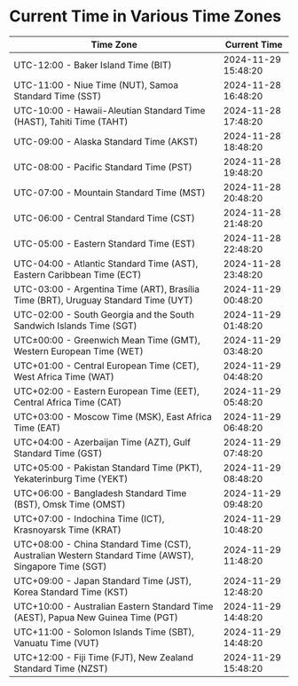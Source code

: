 # Current Time in Various Time Zones

| Time Zone | Current Time |
|-----------|--------------|
| UTC-12:00 - Baker Island Time (BIT) | 2024-11-29 15:48:20 |
| UTC-11:00 - Niue Time (NUT), Samoa Standard Time (SST) | 2024-11-28 16:48:20 |
| UTC-10:00 - Hawaii-Aleutian Standard Time (HAST), Tahiti Time (TAHT) | 2024-11-28 17:48:20 |
| UTC-09:00 - Alaska Standard Time (AKST) | 2024-11-28 18:48:20 |
| UTC-08:00 - Pacific Standard Time (PST) | 2024-11-28 19:48:20 |
| UTC-07:00 - Mountain Standard Time (MST) | 2024-11-28 20:48:20 |
| UTC-06:00 - Central Standard Time (CST) | 2024-11-28 21:48:20 |
| UTC-05:00 - Eastern Standard Time (EST) | 2024-11-28 22:48:20 |
| UTC-04:00 - Atlantic Standard Time (AST), Eastern Caribbean Time (ECT) | 2024-11-28 23:48:20 |
| UTC-03:00 - Argentina Time (ART), Brasília Time (BRT), Uruguay Standard Time (UYT) | 2024-11-29 00:48:20 |
| UTC-02:00 - South Georgia and the South Sandwich Islands Time (SGT) | 2024-11-29 01:48:20 |
| UTC±00:00 - Greenwich Mean Time (GMT), Western European Time (WET) | 2024-11-29 03:48:20 |
| UTC+01:00 - Central European Time (CET), West Africa Time (WAT) | 2024-11-29 04:48:20 |
| UTC+02:00 - Eastern European Time (EET), Central Africa Time (CAT) | 2024-11-29 05:48:20 |
| UTC+03:00 - Moscow Time (MSK), East Africa Time (EAT) | 2024-11-29 06:48:20 |
| UTC+04:00 - Azerbaijan Time (AZT), Gulf Standard Time (GST) | 2024-11-29 07:48:20 |
| UTC+05:00 - Pakistan Standard Time (PKT), Yekaterinburg Time (YEKT) | 2024-11-29 08:48:20 |
| UTC+06:00 - Bangladesh Standard Time (BST), Omsk Time (OMST) | 2024-11-29 09:48:20 |
| UTC+07:00 - Indochina Time (ICT), Krasnoyarsk Time (KRAT) | 2024-11-29 10:48:20 |
| UTC+08:00 - China Standard Time (CST), Australian Western Standard Time (AWST), Singapore Time (SGT) | 2024-11-29 11:48:20 |
| UTC+09:00 - Japan Standard Time (JST), Korea Standard Time (KST) | 2024-11-29 12:48:20 |
| UTC+10:00 - Australian Eastern Standard Time (AEST), Papua New Guinea Time (PGT) | 2024-11-29 14:48:20 |
| UTC+11:00 - Solomon Islands Time (SBT), Vanuatu Time (VUT) | 2024-11-29 14:48:20 |
| UTC+12:00 - Fiji Time (FJT), New Zealand Standard Time (NZST) | 2024-11-29 15:48:20 |
